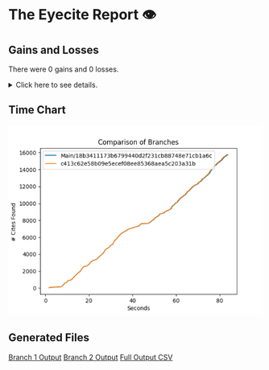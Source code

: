 # The Eyecite Report :eye:



Gains and Losses
---------
There were 0 gains and 0 losses.

<details>
<summary>Click here to see details.</summary>

|     id     |  Gain  |  Loss  |
| ---------- | ------ | ------ |


</details>



Time Chart
---------

![image](https://raw.githubusercontent.com/freelawproject/eyecite/artifacts/271/results/chart.png)


Generated Files
---------

[Branch 1 Output](https://raw.githubusercontent.com/freelawproject/eyecite/artifacts/271/results/18b3411173b6799440d2f231cb88748e71cb1a6c.json)
[Branch 2 Output](https://raw.githubusercontent.com/freelawproject/eyecite/artifacts/271/results/c413c62e58b09e5ecef08ee85368aea5c203a31b.json)
[Full Output CSV ](https://raw.githubusercontent.com/freelawproject/eyecite/artifacts/271/results/output.csv)
